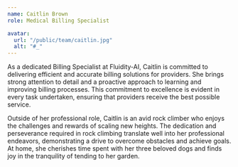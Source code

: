 ```yaml
---
name: Caitlin Brown
role: Medical Billing Specialist

avatar:
  url: "/public/team/caitlin.jpg"
  alt: "#_"
---
```


As a dedicated Billing Specialist at Fluidity-AI, Caitlin is committed to delivering efficient and accurate billing solutions for providers. She brings strong attention to detail and a proactive approach to learning and improving billing processes. This commitment to excellence is evident in every task undertaken, ensuring that providers receive the best possible service.

Outside of her professional role, Caitlin is an avid rock climber who enjoys the challenges and rewards of scaling new heights. The dedication and perseverance required in rock climbing translate well into her professional endeavors, demonstrating a drive to overcome obstacles and achieve goals. At home, she cherishes time spent with her three beloved dogs and finds joy in the tranquility of tending to her garden.
